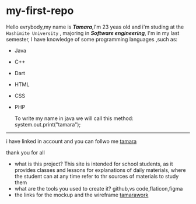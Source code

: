# my-first-repo
Hello evrybody,my name is ***Tamara***,I'm 23 yeas old and i'm studing at the `Hashimite University` , majoring in ***Software engineering***,
I'm in my last semester, I have knowledge of some programming languages ,such as:
* Java
* C++  
* Dart  
* HTML  
* CSS  
* PHP

  To write my name in java we will call this method:
      system.out.print("tamara");
   
***********
    
i have linked in account and you can follwo me [tamara](https://www.linkedin.com/in/tamara-banighanem-348751231/)

thank you for all




  - what is this project? 
   This site is intended for school students, as it provides classes and lessons for explanations of daily materials, where the student can at any time refer to thr sources of materials to study them
   - what are the tools you used to create it? 
   github,vs code,flaticon,figma
   - the links for the mockup and the wireframe 
   [tamarawork](https://www.figma.com/file/EwSVXsgt5GqAcPwdGvTO3W/Untitled?node-id=0%3A1&t=7CJwFZpsJZkqzjiR-1)

